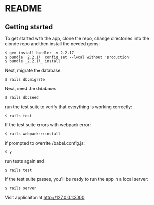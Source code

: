# README

## Getting started

To get started with the app, clone the repo, change directories into the clonde repo and then install the needed gems:

```
$ gem install bundler -v 2.2.17
$ bundle _2.2.17_ config set --local without 'production'
$ bundle _2.2.17_ install
```

Next, migrate the database:

```
$ rails db:migrate
```
Next, seed the database:

```
$ rails db:seed
```
run the test suite to verify that everything is working correctly:

```
$ rails test
```
If the test suite errors with webpack error:

```
$ rails webpacker:install
```
if prompted to overrite /babel.config.js:

```
$ y
```

run tests again and 

```
$ rails test
```
If the test suite passes, you'll be ready to run the app in a local server:

```
$ rails server
```

Visit applicaiton at http://127.0.0.1:3000